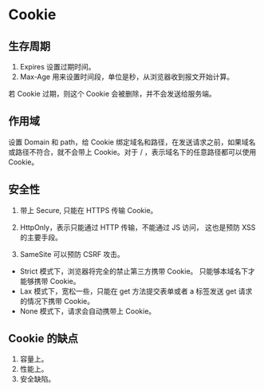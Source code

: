 # Cookie

## 生存周期
1. Expires 设置过期时间。
2. Max-Age 用来设置时间段，单位是秒，从浏览器收到报文开始计算。

若 Cookie 过期，则这个 Cookie 会被删除，并不会发送给服务端。

## 作用域
设置 Domain 和 path，给 Cookie 绑定域名和路径，在发送请求之前，如果域名或路径不符合，就不会带上 Cookie。对于 / ，表示域名下的任意路径都可以使用 Cookie。

## 安全性

1. 带上 Secure, 只能在 HTTPS 传输 Cookie。

2. HttpOnly，表示只能通过 HTTP 传输，不能通过 JS 访问， 这也是预防 XSS 的主要手段。

3. SameSite 可以预防 CSRF 攻击。

- Strict 模式下，浏览器将完全的禁止第三方携带 Cookie。 只能够本域名下才能够携带 Cookie。
- Lax 模式下，宽松一些，只能在 get 方法提交表单或者 a 标签发送 get 请求 的情况下携带 Cookie。
- None 模式下，请求会自动携带上 Cookie。


## Cookie 的缺点
1. 容量上。
2. 性能上。
3. 安全缺陷。